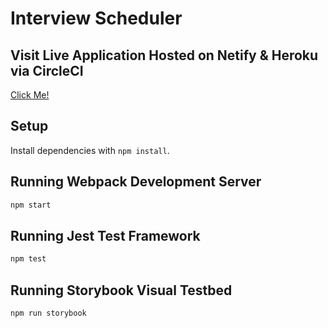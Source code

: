 # Interview Scheduler

## Visit Live Application Hosted on Netify & Heroku via CircleCI

[Click Me!](https://agitated-almeida-f9d7b1.netlify.app/)

## Setup

Install dependencies with `npm install`.

## Running Webpack Development Server

```sh
npm start
```

## Running Jest Test Framework

```sh
npm test
```

## Running Storybook Visual Testbed

```sh
npm run storybook
```
